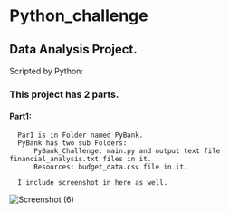 # Python_challenge
## Data Analysis Project.
Scripted by Python:
 ### This project has 2 parts. 
  #### Part1:
      Par1 is in Folder named PyBank. 
      PyBank has two sub Folders:
          PyBank_Challenge: main.py and output text file financial_analysis.txt files in it.
          Resources: budget_data.csv file in it.  
      
      I include screenshot in here as well. 
      
![Screenshot (6)](https://user-images.githubusercontent.com/67448948/116027781-bf63ff80-a623-11eb-91b8-84945c315eee.png) 


